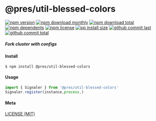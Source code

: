 # @pres/util-blessed-colors

[![npm version][badge-npm-version]][url-npm]
[![npm download monthly][badge-npm-download-monthly]][url-npm]
[![npm download total][badge-npm-download-total]][url-npm]
[![npm dependents][badge-npm-dependents]][url-github]
[![npm license][badge-npm-license]][url-npm]
[![pp install size][badge-pp-install-size]][url-pp]
[![github commit last][badge-github-last-commit]][url-github]
[![github commit total][badge-github-commit-count]][url-github]

[//]: <> (Shields)

[badge-npm-version]: https://flat.badgen.net/npm/v/@pres/util-blessed-colors

[badge-npm-download-monthly]: https://flat.badgen.net/npm/dm/@pres/util-blessed-colors

[badge-npm-download-total]:https://flat.badgen.net/npm/dt/@pres/util-blessed-colors

[badge-npm-dependents]: https://flat.badgen.net/npm/dependents/@pres/util-blessed-colors

[badge-npm-license]: https://flat.badgen.net/npm/license/@pres/util-blessed-colors

[badge-pp-install-size]: https://flat.badgen.net/packagephobia/install/@pres/util-blessed-colors

[badge-github-last-commit]: https://flat.badgen.net/github/last-commit/hoyeungw/pres

[badge-github-commit-count]: https://flat.badgen.net/github/commits/hoyeungw/pres

[//]: <> (Link)

[url-npm]: https://npmjs.org/package/@pres/util-blessed-colors

[url-pp]: https://packagephobia.now.sh/result?p=@pres/util-blessed-colors

[url-github]: https://github.com/hoyeungw/pres

##### Fork cluster with configs

#### Install

```console
$ npm install @pres/util-blessed-colors
```

#### Usage

```js
import { Signaler } from '@pres/util-blessed-colors'
Signaler.register(instance,process,)
```

#### Meta

[LICENSE (MIT)](LICENSE)
